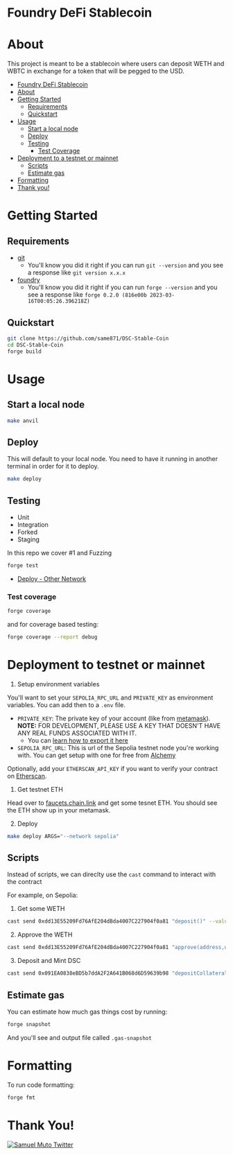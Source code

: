# Foundry DeFi Stablecoin

# About

This project is meant to be a stablecoin where users can deposit WETH and WBTC in exchange for a token that will be pegged to the USD.

- [Foundry DeFi Stablecoin](#foundry-defi-stablecoin)
- [About](#about)
- [Getting Started](#getting-started)
  - [Requirements](#requirements)
  - [Quickstart](#quickstart)
- [Usage](#usage)
  - [Start a local node](#start-a-local-node)
  - [Deploy](#deploy)
  - [Testing](#testing)
    - [Test Coverage](#test-coverage)
- [Deployment to a testnet or mainnet](#deployment-to-testnet-or-mainnet)
  - [Scripts](#scripts)
  - [Estimate gas](#estimate-gas)
- [Formatting](#formatting)
- [Thank you!](#thank-you)

# Getting Started

## Requirements

- [git](https://git-scm.com/book/en/v2/Getting-Started-Installing-Git)
  - You'll know you did it right if you can run `git --version` and you see a response like `git version x.x.x`
- [foundry](https://getfoundry.sh/)
  - You'll know you did it right if you can run `forge --version` and you see a response like `forge 0.2.0 (816e00b 2023-03-16T00:05:26.396218Z)`

## Quickstart

```bash
git clone https://github.com/same871/DSC-Stable-Coin
cd DSC-Stable-Coin
forge build
```

# Usage

## Start a local node

```bash
make anvil
```

## Deploy

This will default to your local node. You need to have it running in another terminal in order for it to deploy.

```bash
make deploy
```

## Testing

- Unit
- Integration
- Forked
- Staging

In this repo we cover #1 and Fuzzing

```bash
forge test
```

- [Deploy - Other Network](#deployment-to-testnet-or-mainnet)

### Test coverage

```bash
forge coverage
```

and for coverage based testing:

```bash
forge coverage --report debug
```

# Deployment to testnet or mainnet

1. Setup environment variables

You'll want to set your `SEPOLIA_RPC_URL` and `PRIVATE_KEY` as environment variables. You can add then to a `.env` file.

- `PRIVATE_KEY`: The private key of your account (like from [metamask](https://metamask.io/)). **NOTE:** FOR DEVELOPMENT, PLEASE USE A KEY THAT DOESN'T HAVE ANY REAL FUNDS ASSOCIATED WITH IT.
  - You can [learn how to export it here](https://metamask.zendesk.com/hc/en-us/articles/360015289632-How-to-Export-an-Account-Private-Key)
- `SEPOLIA_RPC_URL`: This is url of the Sepolia testnet node you're working with. You can get setup with one for free from [Alchemy](https://alchemy.com/?a=673c802981)

Optionally, add your `ETHERSCAN_API_KEY` if you want to verify your contract on [Etherscan](https://etherscan.io/).

1. Get testnet ETH

Head over to [faucets.chain.link](https://faucets.chain.link/) and get some tesnet ETH. You should see the ETH show up in your metamask.

2. Deploy

```bash
make deploy ARGS="--network sepolia"
```

## Scripts

Instead of scripts, we can direclty use the `cast` command to interact with the contract

For example, on Sepolia:

1. Get some WETH

```bash
cast send 0xdd13E55209Fd76AfE204dBda4007C227904f0a81 "deposit()" --value 0.1ether --rpc-url $SEPOLIA_RPC_URL --private-key $PRIVATE_KEY
```

2. Approve the WETH

```bash
cast send 0xdd13E55209Fd76AfE204dBda4007C227904f0a81 "approve(address,uint256)" 0x091EA0838eBD5b7ddA2F2A641B068d6D59639b98 1000000000000000000 --rpc-url $SEPOLIA_RPC_URL --private-key $PRIVATE_KEY
```

3. Deposit and Mint DSC

```bash
cast send 0x091EA0838eBD5b7ddA2F2A641B068d6D59639b98 "depositCollateralAndMintDsc(address,uint256,uint256)" 0xdd13E55209Fd76AfE204dBda4007C227904f0a81 100000000000000000 10000000000000000 --rpc-url $SEPOLIA_RPC_URL --private-key $PRIVATE_KEY
```

## Estimate gas

You can estimate how much gas things cost by running:

```bash
forge snapshot
```

And you'll see and output file called `.gas-snapshot`

# Formatting

To run code formatting:

```bash
forge fmt
```

# Thank You!

[![Samuel Muto Twitter](https://img.shields.io/badge/Twitter-1DA1F2?style=for-the-badge&logo=twitter&logoColor=white)](https://twitter.com/muto_takudzwa)
